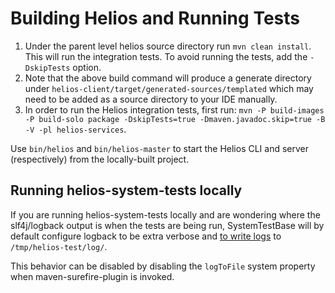 # Building Helios and Running Tests

1. Under the parent level helios source directory run `mvn clean install`. This will run the integration tests. To avoid running the tests, add the `-DskipTests` option. 
2. Note that the above build command will produce a generate directory under `helios-client/target/generated-sources/templated` which may need to be added as a source directory to your IDE manually.
3. In order to run the Helios integration tests, first run: `mvn -P build-images -P build-solo package -DskipTests=true -Dmaven.javadoc.skip=true -B -V -pl helios-services`.

Use `bin/helios` and `bin/helios-master` to start the Helios CLI and server
(respectively) from the locally-built project.

## Running helios-system-tests locally

If you are running helios-system-tests locally and are wondering where the
slf4j/logback output is when the tests are being run, SystemTestBase will by
default configure logback to be extra verbose and [to write
logs][LoggingTestWatcher] to `/tmp/helios-test/log/`.

This behavior can be disabled by disabling the `logToFile` system property when
maven-surefire-plugin is invoked.

[LoggingTestWatcher]: ../helios-system-tests/src/main/java/com/spotify/helios/system/LoggingTestWatcher.java
